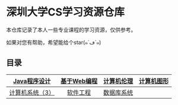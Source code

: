 # 深圳大学CS学习资源仓库

本仓库记录了本人一些专业课程的学习资源，仅供参考。

如果对您有帮助，希望能给个star(๑´ڡ`๑)

## 目录

| [Java程序设计](https://github.com/Alex-Shen1121/SZU_Learning_Resource/tree/main/%E8%AE%A1%E7%AE%97%E6%9C%BA%E4%B8%8E%E8%BD%AF%E4%BB%B6%E5%AD%A6%E9%99%A2/%E8%AE%A1%E7%AE%97%E6%9C%BA%E7%B3%BB%E7%BB%9F(1)) | [基于Web编程](https://github.com/Alex-Shen1121/SZU_Learning_Resource/tree/main/%E8%AE%A1%E7%AE%97%E6%9C%BA%E4%B8%8E%E8%BD%AF%E4%BB%B6%E5%AD%A6%E9%99%A2/%E8%AE%A1%E7%AE%97%E6%9C%BA%E5%AF%BC%E8%AE%BA) | [计算机伦理](https://github.com/Alex-Shen1121/SZU_Learning_Resource/tree/main/%E8%AE%A1%E7%AE%97%E6%9C%BA%E4%B8%8E%E8%BD%AF%E4%BB%B6%E5%AD%A6%E9%99%A2/Web%E5%BC%80%E5%8F%91%E5%8F%8A%E4%BA%BA%E6%9C%BA%E4%BA%A4%E4%BA%92%E5%AF%BC%E8%AE%BA) | [计算机图形](https://github.com/Alex-Shen1121/SZU_Learning_Resource/tree/main/计算机与软件学院/程序设计基础) |
| :----------------------------------------------------------: | :----------------------------------------------------------: | :----------------------------------------------------------: | :----------------------------------------------------------: |
| [计算机系统（3）](https://github.com/Alex-Shen1121/SZU_Learning_Resource/tree/main/%E8%AE%A1%E7%AE%97%E6%9C%BA%E4%B8%8E%E8%BD%AF%E4%BB%B6%E5%AD%A6%E9%99%A2/%E9%9D%A2%E5%90%91%E5%AF%B9%E8%B1%A1%E7%A8%8B%E5%BA%8F%E8%AE%BE%E8%AE%A1%EF%BC%88%E8%8D%A3%E8%AA%89%EF%BC%89) | [软件工程](https://github.com/Alex-Shen1121/SZU_Learning_Resource/tree/main/计算机与软件学院/数据结构) | [数据库系统](https://github.com/Alex-Shen1121/SZU_Learning_Resource/tree/main/计算机与软件学院/离散数学) |                                                              |




